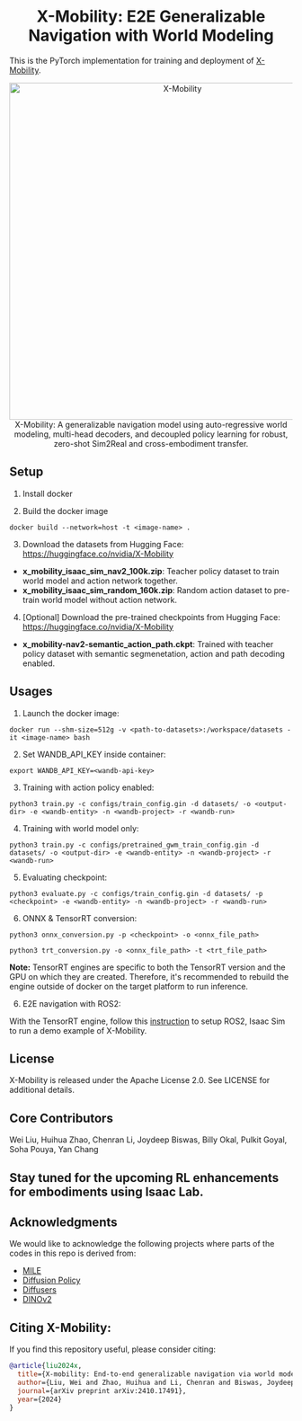 <h1 align="center">X-Mobility: E2E Generalizable Navigation with World Modeling</h1>
</p>

This is the PyTorch implementation for training and deployment of <a href="https://arxiv.org/abs/2410.17491">X-Mobility</a>.

<p align="center">
    <img src="images/x_mobility.png" alt="X-Mobility" width="600" >
    <br/> X-Mobility: A generalizable navigation model using auto-regressive world modeling, multi-head decoders, and decoupled policy learning for robust, zero-shot Sim2Real and cross-embodiment transfer.
</p>



## Setup
1. Install docker

2. Build the docker image
```
docker build --network=host -t <image-name> .
```

3. Download the datasets from Hugging Face: https://huggingface.co/nvidia/X-Mobility
- **x_mobility_isaac_sim_nav2_100k.zip**: Teacher policy dataset to train world model and action network together.
- **x_mobility_isaac_sim_random_160k.zip**: Random action dataset to pre-train world model without action network.

4. [Optional] Download the pre-trained checkpoints from Hugging Face: https://huggingface.co/nvidia/X-Mobility
- **x_mobility-nav2-semantic_action_path.ckpt**: Trained with teacher policy dataset with semantic segmenetation, action and path decoding enabled.

## Usages
1. Launch the docker image:
```
docker run --shm-size=512g -v <path-to-datasets>:/workspace/datasets -it <image-name> bash
```

2. Set WANDB_API_KEY inside container:
```
export WANDB_API_KEY=<wandb-api-key>
```

3. Training with action policy enabled:
```
python3 train.py -c configs/train_config.gin -d datasets/ -o <output-dir> -e <wandb-entity> -n <wandb-project> -r <wandb-run>
```

4. Training with world model only:
```
python3 train.py -c configs/pretrained_gwm_train_config.gin -d datasets/ -o <output-dir> -e <wandb-entity> -n <wandb-project> -r <wandb-run>
```

5. Evaluating checkpoint:
```
python3 evaluate.py -c configs/train_config.gin -d datasets/ -p <checkpoint> -e <wandb-entity> -n <wandb-project> -r <wandb-run>
```

6. ONNX & TensorRT conversion:
```
python3 onnx_conversion.py -p <checkpoint> -o <onnx_file_path>

python3 trt_conversion.py -o <onnx_file_path> -t <trt_file_path>
```
**Note:** TensorRT engines are specific to both the TensorRT version and the GPU on which they are created. Therefore, it's recommended to rebuild the engine outside of docker on the target platform to run inference.


6. E2E navigation with ROS2:

With the TensorRT engine, follow this [instruction](./ros2_deployment/README.md) to setup ROS2, Isaac Sim to run a demo example of X-Mobility.

## License
X-Mobility is released under the Apache License 2.0. See LICENSE for additional details.

## Core Contributors
Wei Liu, Huihua Zhao, Chenran Li, Joydeep Biswas, Billy Okal, Pulkit Goyal, Soha Pouya, Yan Chang

## Stay tuned for the upcoming RL enhancements for embodiments using Isaac Lab.

## Acknowledgments
We would like to acknowledge the following projects where parts of the codes in this repo is derived from:
- [MILE](https://github.com/wayveai/mile)
- [Diffusion Policy](https://github.com/real-stanford/diffusion_policy)
- [Diffusers](https://github.com/huggingface/diffusers)
- [DINOv2](https://github.com/facebookresearch/dinov2)

## Citing X-Mobility:

If you find this repository useful, please consider citing:
```bibtex
@article{liu2024x,
  title={X-mobility: End-to-end generalizable navigation via world modeling},
  author={Liu, Wei and Zhao, Huihua and Li, Chenran and Biswas, Joydeep and Okal, Billy and Goyal, Pulkit and Chang, Yan and Pouya, Soha},
  journal={arXiv preprint arXiv:2410.17491},
  year={2024}
}
```
